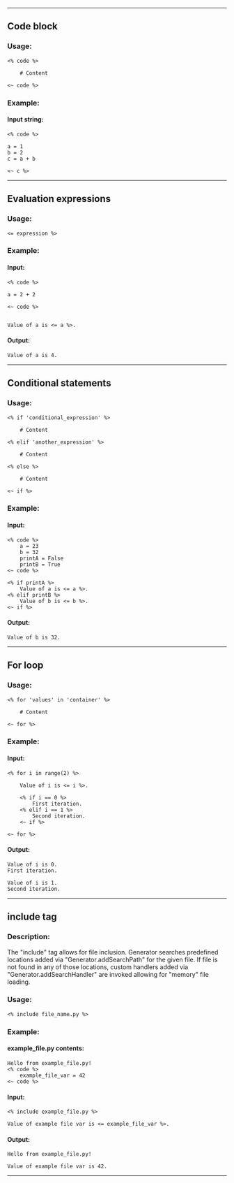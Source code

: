 -------------------------------------------------------------------------------
## Code block

### Usage:

	<% code %>
    
        # Content
    
    <~ code %>


### Example:

#### Input string:

	<% code %>
	
	a = 1
	b = 2
	c = a + b
		
	<~ c %> 

-------------------------------------------------------------------------------
## Evaluation expressions

### Usage:

	<= expression %>


### Example:

#### Input:
	<% code %>
	
	a = 2 + 2
	
	<~ code %>
	
	
	Value of a is <= a %>.
	
#### Output:
	Value of a is 4.
    
-------------------------------------------------------------------------------
## Conditional statements

### Usage:
    <% if 'conditional_expression' %>
    
        # Content
    
    <% elif 'another_expression' %>
    
        # Content
		
	<% else %>
	
		# Content
		
    <~ if %>

### Example:


#### Input:
	<% code %>
		a = 23
		b = 32
		printA = False
		printB = True
	<~ code %>

	<% if printA %>
		Value of a is <= a %>.
	<% elif printB %>
		Value of b is <= b %>.
	<~ if %>
	
#### Output:
	Value of b is 32.
		
-------------------------------------------------------------------------------
## For loop


### Usage:
    <% for 'values' in 'container' %>
    
        # Content
    
    <~ for %>


### Example:

#### Input:
	<% for i in range(2) %>
	
		Value of i is <= i %>.
		
		<% if i == 0 %>
			First iteration.
		<% elif i == 1 %>
			Second iteration.
		<~ if %>
		
	<~ for %>
	
#### Output:
	Value of i is 0.
	First iteration.
	
	Value of i is 1.
	Second iteration.
    
-------------------------------------------------------------------------------
## include tag

### Description:

The "include" tag allows for file inclusion. Generator searches predefined
locations added via "Generator.addSearchPath" for the given file. If file
is not found in any of those locations, custom handlers added via
"Generator.addSearchHandler" are invoked allowing for "memory" file loading.

### Usage:
	<% include file_name.py %>


### Example:

#### example_file.py contents:
    Hello from example_file.py!
    <% code %>
        example_file_var = 42
    <~ code %> 
		
#### Input:
    <% include example_file.py %>
	
    Value of example file var is <= example_file_var %>.

#### Output:
    Hello from example_file.py!
		
    Value of example file var is 42.

-------------------------------------------------------------------------------